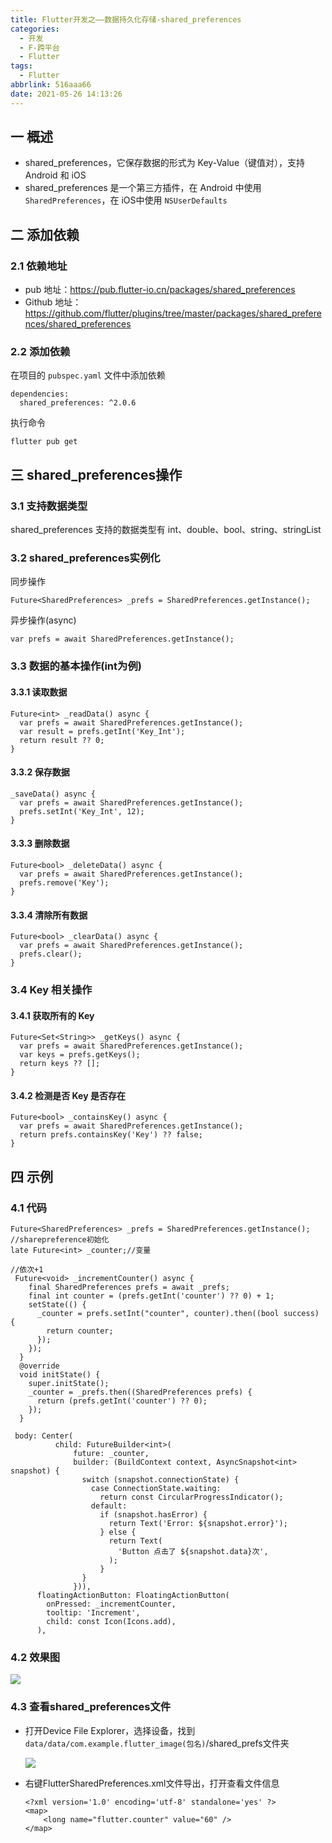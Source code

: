 ```yaml
---
title: Flutter开发之——数据持久化存储-shared_preferences
categories:
  - 开发
  - F-跨平台
  - Flutter
tags:
  - Flutter
abbrlink: 516aaa66
date: 2021-05-26 14:13:26
---
```

## 一 概述

*  shared_preferences，它保存数据的形式为 Key-Value（键值对），支持 Android 和 iOS
*  shared_preferences 是一个第三方插件，在 Android 中使用 `SharedPreferences`，在 iOS中使用 `NSUserDefaults`

<!--more-->

## 二 添加依赖

### 2.1 依赖地址

* pub 地址：https://pub.flutter-io.cn/packages/shared_preferences
* Github 地址：https://github.com/flutter/plugins/tree/master/packages/shared_preferences/shared_preferences

### 2.2 添加依赖

在项目的 `pubspec.yaml` 文件中添加依赖

```
dependencies:
  shared_preferences: ^2.0.6
```

执行命令

```
flutter pub get
```

## 三 shared_preferences操作

### 3.1 支持数据类型

shared_preferences 支持的数据类型有 int、double、bool、string、stringList

### 3.2 shared_preferences实例化

同步操作

```
Future<SharedPreferences> _prefs = SharedPreferences.getInstance();
```

异步操作(async)

```
var prefs = await SharedPreferences.getInstance();
```

### 3.3 数据的基本操作(int为例)

#### 3.3.1 读取数据

```
Future<int> _readData() async {
  var prefs = await SharedPreferences.getInstance();
  var result = prefs.getInt('Key_Int');
  return result ?? 0;
}
```

#### 3.3.2 保存数据

```
_saveData() async {
  var prefs = await SharedPreferences.getInstance();
  prefs.setInt('Key_Int', 12);
}
```

#### 3.3.3 删除数据

```
Future<bool> _deleteData() async {
  var prefs = await SharedPreferences.getInstance();
  prefs.remove('Key');
}
```

#### 3.3.4 清除所有数据

```
Future<bool> _clearData() async {
  var prefs = await SharedPreferences.getInstance();
  prefs.clear();
}
```

### 3.4 Key 相关操作

#### 3.4.1 获取所有的 Key

```
Future<Set<String>> _getKeys() async {
  var prefs = await SharedPreferences.getInstance();
  var keys = prefs.getKeys();
  return keys ?? [];
}
```

#### 3.4.2 检测是否 Key 是否存在

```
Future<bool> _containsKey() async {
  var prefs = await SharedPreferences.getInstance();
  return prefs.containsKey('Key') ?? false;
}
```

## 四 示例

### 4.1 代码

```
Future<SharedPreferences> _prefs = SharedPreferences.getInstance(); //sharepreference初始化
late Future<int> _counter;//变量

//依次+1
 Future<void> _incrementCounter() async {
    final SharedPreferences prefs = await _prefs;
    final int counter = (prefs.getInt('counter') ?? 0) + 1;
    setState(() {
      _counter = prefs.setInt("counter", counter).then((bool success) {
        return counter;
      });
    });
  }
  @override
  void initState() {
    super.initState();
    _counter = _prefs.then((SharedPreferences prefs) {
      return (prefs.getInt('counter') ?? 0);
    });
  }
  
 body: Center(
          child: FutureBuilder<int>(
              future: _counter,
              builder: (BuildContext context, AsyncSnapshot<int> snapshot) {
                switch (snapshot.connectionState) {
                  case ConnectionState.waiting:
                    return const CircularProgressIndicator();
                  default:
                    if (snapshot.hasError) {
                      return Text('Error: ${snapshot.error}');
                    } else {
                      return Text(
                        'Button 点击了 ${snapshot.data}次',
                      );
                    }
                }
              })),
      floatingActionButton: FloatingActionButton(
        onPressed: _incrementCounter,
        tooltip: 'Increment',
        child: const Icon(Icons.add),
      ), 
```

### 4.2 效果图

![][1]

### 4.3 查看shared_preferences文件

* 打开Device File Explorer，选择设备，找到`data/data/com.example.flutter_image(包名)`/shared_prefs文件夹

  ![][2]

* 右键FlutterSharedPreferences.xml文件导出，打开查看文件信息

  ```
  <?xml version='1.0' encoding='utf-8' standalone='yes' ?>
  <map>
      <long name="flutter.counter" value="60" />
  </map>
  ```

  

[1]:https://cdn.jsdelivr.net/gh/PGzxc/CDN@master/blog-flutter/flutter-sharepreference-sample.gif
[2]:https://cdn.jsdelivr.net/gh/PGzxc/CDN@master/blog-flutter/flutter-shared-prefs-device.png